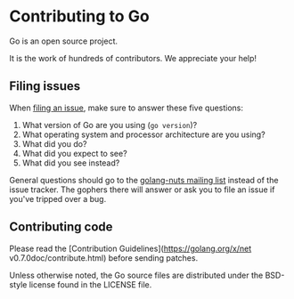 # Contributing to Go

Go is an open source project.

It is the work of hundreds of contributors. We appreciate your help!

## Filing issues

When [filing an issue](https://github.com/golang/oauth2/issues), make sure to answer these five questions:

1.  What version of Go are you using (`go version`)?
2.  What operating system and processor architecture are you using?
3.  What did you do?
4.  What did you expect to see?
5.  What did you see instead?

General questions should go to the [golang-nuts mailing list](https://groups.google.com/group/golang-nuts) instead of the issue tracker.
The gophers there will answer or ask you to file an issue if you've tripped over a bug.

## Contributing code

Please read the [Contribution Guidelines](https://golang.org/x/net v0.7.0doc/contribute.html)
before sending patches.

Unless otherwise noted, the Go source files are distributed under
the BSD-style license found in the LICENSE file.
